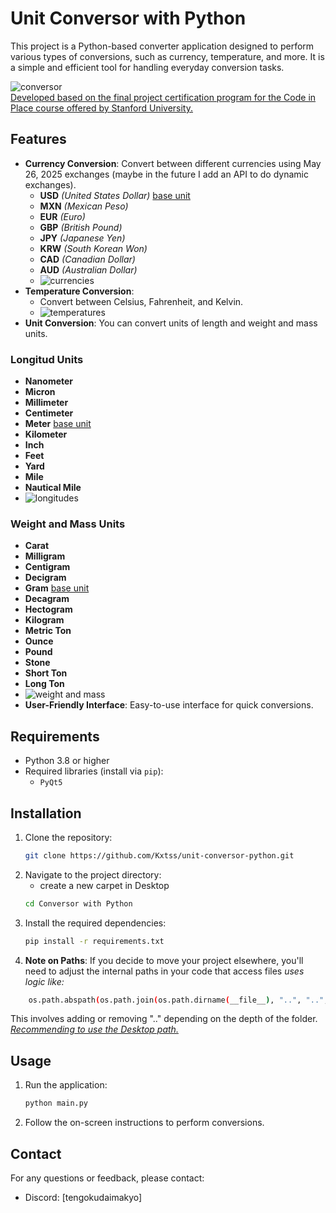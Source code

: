 # Unit Conversor with Python

This project is a Python-based converter application designed to perform various types of conversions, such as currency, temperature, and more. It is a simple and efficient tool for handling everyday conversion tasks.

![conversor](https://github.com/user-attachments/assets/5ba6a93a-89eb-4bc8-b827-3b73d19b7dbf)
<br>
<u>Developed based on the final project certification program for the Code in Place course offered by Stanford University.</u>

## Features

- **Currency Conversion**: Convert between different currencies using May 26, 2025 exchanges (maybe in the future I add an API to do dynamic exchanges).
    - **USD** *(United States Dollar)* <u>base unit</u>
    - **MXN** *(Mexican Peso)*
    - **EUR** *(Euro)*
    - **GBP** *(British Pound)*
    - **JPY** *(Japanese Yen)*
    - **KRW** *(South Korean Won)*
    - **CAD** *(Canadian Dollar)*
    - **AUD** *(Australian Dollar)*
    - ![currencies](https://github.com/user-attachments/assets/1806df9e-1571-463b-ad12-01e13d141b61)
- **Temperature Conversion**:
    - Convert between Celsius, Fahrenheit, and Kelvin.
    - ![temperatures](https://github.com/user-attachments/assets/90d26a0b-5b7c-4e81-b331-0edc28985aa2)
- **Unit Conversion**: You can convert units of length and weight and mass units.
### **Longitud Units**
- **Nanometer** 
- **Micron** 
- **Millimeter** 
- **Centimeter** 
- **Meter**  <u>base unit</u>
- **Kilometer** 
- **Inch** 
- **Feet** 
- **Yard** 
- **Mile** 
- **Nautical Mile**
- ![longitudes](https://github.com/user-attachments/assets/48839d16-8040-43e5-9973-08dee4416009)
### **Weight and Mass Units**
- **Carat** 
- **Milligram** 
- **Centigram** 
- **Decigram** 
- **Gram**  <u>base unit</u>
- **Decagram** 
- **Hectogram** 
- **Kilogram** 
- **Metric Ton** 
- **Ounce** 
- **Pound** 
- **Stone** 
- **Short Ton** 
- **Long Ton**
- ![weight and mass](https://github.com/user-attachments/assets/14527630-bc79-43de-923c-2f4ad64f4bef)
- **User-Friendly Interface**: Easy-to-use interface for quick conversions.

## Requirements

- Python 3.8 or higher
- Required libraries (install via `pip`):
    - `PyQt5`

## Installation

1. Clone the repository:
     ```bash
     git clone https://github.com/Kxtss/unit-conversor-python.git
     ```
2. Navigate to the project directory:
    - create a new carpet in Desktop
    ```bash
    cd Conversor with Python
    ```
3. Install the required dependencies:
     ```bash
     pip install -r requirements.txt
     ```
4. **Note on Paths**: 
If you decide to move your project elsewhere, you'll need to adjust the internal paths in your code that access files
*uses logic like:*
```bash
    os.path.abspath(os.path.join(os.path.dirname(__file__), "..", "..", ".."))
``` 
This involves adding or removing ".." depending on the depth of the folder.
<u>*Recommending to use the Desktop path.*</u>

## Usage

1. Run the application:
     ```bash
     python main.py
     ```
2. Follow the on-screen instructions to perform conversions.


## Contact

For any questions or feedback, please contact:
- Discord: [tengokudaimakyo]
